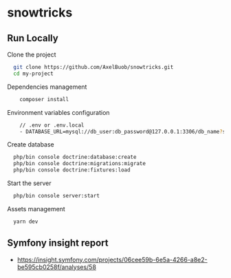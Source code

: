
# snowtricks

## Run Locally

Clone the project

```zsh
  git clone https://github.com/AxelBuob/snowtricks.git
  cd my-project
```

Dependencies management

```bash
    composer install
```

Environment variables configuration

```bash
    // .env or .env.local
    - DATABASE_URL=mysql://db_user:db_password@127.0.0.1:3306/db_name?serverVersion=5.7
```

Create database
```bash
  php/bin console doctrine:database:create
  php/bin console doctrine:migrations:migrate
  php/bin console doctrine:fixtures:load
```

Start the server

```bash
  php/bin console server:start
```

Assets management
```bash
  yarn dev
```

## Symfony insight report
- https://insight.symfony.com/projects/06cee59b-6e5a-4266-a8e2-be595cb0258f/analyses/58
